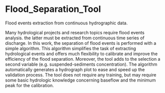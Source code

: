 # Flood_Separation_Tool
Flood events extraction from continuous hydrographic data.

Many hydrological projects and research topics require flood events analysis. the latter must be extracted from continuous time series of discharge. In this work, the separation of flood events is performed with a simple algorithm. This algorithm simplifies the task of extracting hydrological events and offers much flexibility to calibrate and improve the efficiency of the flood separation. Moreover, the tool adds to the selection a second variable (e.g. suspended-sediments concentration). The algorithm automatically generates a hydrograph plot to ease and speed up the validation process. The tool does not require any training, but may require some basic hydrologic knowledge concerning baseflow and the minimum peak for the calibration.
